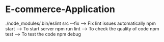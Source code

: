 # E-commerce-Application
./node_modules/.bin/eslint src --fix          --> Fix lint issues automatically
npm start  --> To start server
npm run lint --> To check the quality of code
npm test --> To test the code
npm debug
